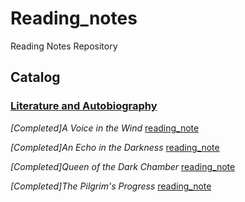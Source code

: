 # Reading_notes
Reading Notes Repository 
## Catalog

### [Literature and Autobiography](./Literature)

*[Completed]A Voice in the Wind* [reading_note](./Literature/A_voice_in_the_wind.md) 

*[Completed]An Echo in the Darkness* [reading_note](./Literature/An_echo_in_the_darkness.md)

*[Completed]Queen of the Dark Chamber* [reading_note](./Literature/Queen_of_the_Dark_Chamber.md) 

*[Completed]The Pilgrim's Progress* [reading_note](./Literature/The_Pilgrims_Progress.md) 

